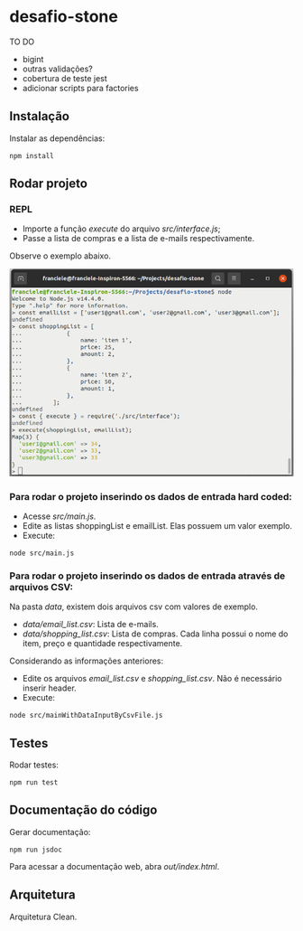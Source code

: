 # desafio-stone

TO DO

- bigint
- outras validações?
- cobertura de teste jest
- adicionar scripts para factories

## Instalação

Instalar as dependências:
```
npm install
```

## Rodar projeto

### REPL

- Importe a função _execute_ do arquivo _src/interface.js_;
- Passe a lista de compras e a lista de e-mails respectivamente.

Observe o exemplo abaixo.

![Screenshot](images/repl.png)

### Para rodar o projeto inserindo os dados de entrada hard coded:
- Acesse _src/main.js_.
- Edite as listas shoppingList e emailList. Elas possuem um valor exemplo.
- Execute: 

```
node src/main.js
```

### Para rodar o projeto inserindo os dados de entrada através de arquivos CSV:

Na pasta _data_, existem dois arquivos csv com valores de exemplo.

- _data/email_list.csv_: Lista de e-mails.
- _data/shopping_list.csv_: Lista de compras. Cada linha possui o nome do item, preço e quantidade respectivamente.

Considerando as informações anteriores:

- Edite os arquivos _email_list.csv_ e _shopping_list.csv_. Não é necessário inserir header.
- Execute:

```
node src/mainWithDataInputByCsvFile.js
```

## Testes

Rodar testes:
```
npm run test
```

## Documentação do código

Gerar documentação:
```
npm run jsdoc
```
Para acessar a documentação web, abra _out/index.html_.

## Arquitetura

Arquitetura Clean.

